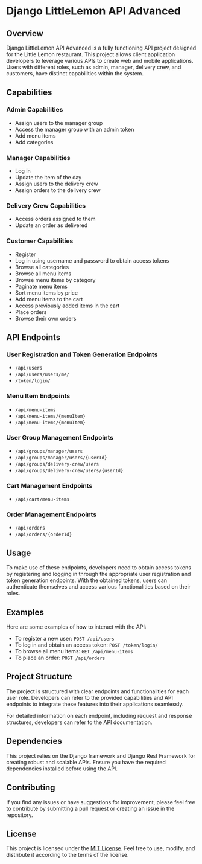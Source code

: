 # Django LittleLemon API Advanced

## Overview

Django LittleLemon API Advanced is a fully functioning API project designed for the Little Lemon restaurant. This project allows client application developers to leverage various APIs to create web and mobile applications. Users with different roles, such as admin, manager, delivery crew, and customers, have distinct capabilities within the system.

## Capabilities

### Admin Capabilities

- Assign users to the manager group
- Access the manager group with an admin token
- Add menu items
- Add categories

### Manager Capabilities

- Log in
- Update the item of the day
- Assign users to the delivery crew
- Assign orders to the delivery crew

### Delivery Crew Capabilities

- Access orders assigned to them
- Update an order as delivered

### Customer Capabilities

- Register
- Log in using username and password to obtain access tokens
- Browse all categories
- Browse all menu items
- Browse menu items by category
- Paginate menu items
- Sort menu items by price
- Add menu items to the cart
- Access previously added items in the cart
- Place orders
- Browse their own orders

## API Endpoints

### User Registration and Token Generation Endpoints

- `/api/users`
- `/api/users/users/me/`
- `/token/login/`

### Menu Item Endpoints

- `/api/menu-items`
- `/api/menu-items/{menuItem}`
- `/api/menu-items/{menuItem}`

### User Group Management Endpoints

- `/api/groups/manager/users`
- `/api/groups/manager/users/{userId}`
- `/api/groups/delivery-crew/users`
- `/api/groups/delivery-crew/users/{userId}`

### Cart Management Endpoints

- `/api/cart/menu-items`

### Order Management Endpoints

- `/api/orders`
- `/api/orders/{orderId}`

## Usage

To make use of these endpoints, developers need to obtain access tokens by registering and logging in through the appropriate user registration and token generation endpoints. With the obtained tokens, users can authenticate themselves and access various functionalities based on their roles.

## Examples

Here are some examples of how to interact with the API:

- To register a new user: `POST /api/users`
- To log in and obtain an access token: `POST /token/login/`
- To browse all menu items: `GET /api/menu-items`
- To place an order: `POST /api/orders`

## Project Structure

The project is structured with clear endpoints and functionalities for each user role. Developers can refer to the provided capabilities and API endpoints to integrate these features into their applications seamlessly.

For detailed information on each endpoint, including request and response structures, developers can refer to the API documentation.

## Dependencies

This project relies on the Django framework and Django Rest Framework for creating robust and scalable APIs. Ensure you have the required dependencies installed before using the API.

## Contributing

If you find any issues or have suggestions for improvement, please feel free to contribute by submitting a pull request or creating an issue in the repository.

## License

This project is licensed under the [MIT License](LICENSE). Feel free to use, modify, and distribute it according to the terms of the license.

